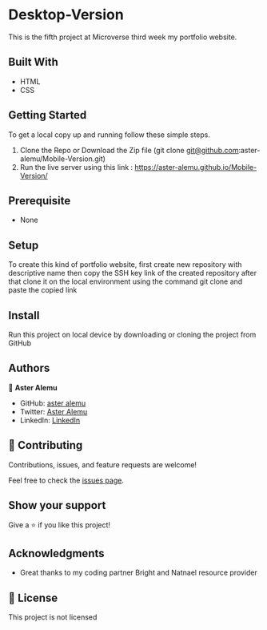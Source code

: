 # Desktop-Version

This is the fifth project at Microverse third week my portfolio website.

## Built With

- HTML 
- CSS

## Getting Started

To get a local copy up and running follow these simple steps.

1. Clone the Repo or Download the Zip file (git clone git@github.com:aster-alemu/Mobile-Version.git)
2. Run the live server using this link : https://aster-alemu.github.io/Mobile-Version/

## Prerequisite

- None

## Setup
To create this kind of portfolio website, first create new repository with descriptive name then copy the SSH key link of the created repository after that clone it on the local environment using the command git clone and paste the copied link 

## Install

Run this project on local device by downloading or cloning the project from GitHub

## Authors

👤 **Aster Alemu**

- GitHub: [aster alemu](https://github.com/aster-alemu)
- Twitter: [Aster Alemu](https://twitter.com/asteralemu)
- LinkedIn: [LinkedIn](https://linkedin.com/in/aster-alemu)

## 🤝 Contributing

Contributions, issues, and feature requests are welcome!

Feel free to check the [issues page](../../issues/).

## Show your support

Give a ⭐️ if you like this project!

## Acknowledgments

- Great thanks to my coding partner Bright and Natnael resource provider 

## 📝 License

This project is not licensed